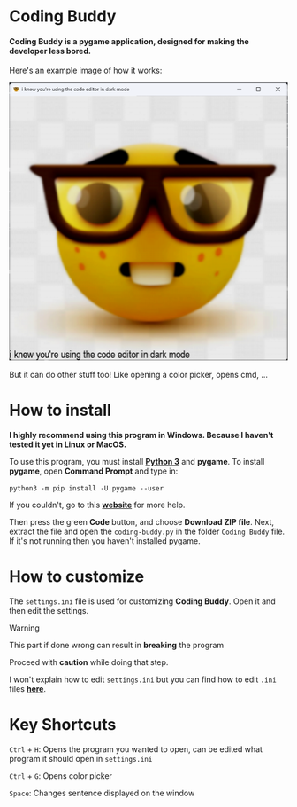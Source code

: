 # Coding Buddy
#### Coding Buddy is a **pygame** application, designed for making the developer less bored.

Here's an example image of how it works:

![Coding Buddy straight up telling the truth](/mdimages/example1.png)

But it can do other stuff too! Like opening a color picker, opens cmd, ...

# How to install

**I highly recommend using this program in Windows. Because I haven't tested it yet in Linux or MacOS.**

To use this program, you must install [**Python 3**](https://www.python.org/downloads/) and **pygame**.
To install **pygame**, open **Command Prompt** and type in:
```
python3 -m pip install -U pygame --user
```
If you couldn't, go to this [**website**](https://www.pygame.org/wiki/GettingStarted) for more help.

Then press the green **Code** button, and choose **Download ZIP file**. Next, extract the file and open the `coding-buddy.py` in the folder `Coding Buddy` file. If it's not running then you haven't installed pygame.

# How to customize
The `settings.ini` file is used for customizing **Coding Buddy**. Open it and then edit the settings.
> [!WARNING]
> This part if done wrong can result in **breaking** the program
>
> Proceed with **caution** while doing that step.

I won't explain how to edit `settings.ini` but you can find how to edit `.ini` files [**here**](https://www.partitionwizard.com/partitionmanager/ini-file.html#:~:text=Since%20INI%20files%20are%20text,txt%20file%20first.).

# Key Shortcuts
`Ctrl` + `H`: Opens the program you wanted to open, can be edited what program it should open in `settings.ini`

`Ctrl` + `G`: Opens color picker

`Space`: Changes sentence displayed on the window
